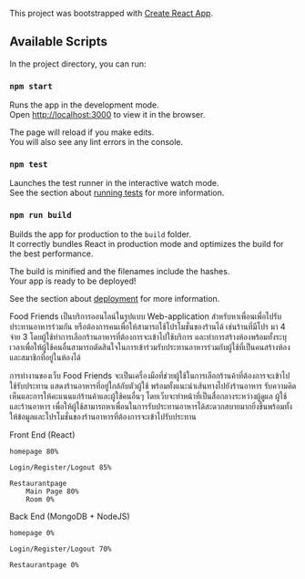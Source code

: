 This project was bootstrapped with [Create React App](https://github.com/facebook/create-react-app).

## Available Scripts

In the project directory, you can run:

### `npm start`

Runs the app in the development mode.<br />
Open [http://localhost:3000](http://localhost:3000) to view it in the browser.

The page will reload if you make edits.<br />
You will also see any lint errors in the console.

### `npm test`

Launches the test runner in the interactive watch mode.<br />
See the section about [running tests](https://facebook.github.io/create-react-app/docs/running-tests) for more information.

### `npm run build`

Builds the app for production to the `build` folder.<br />
It correctly bundles React in production mode and optimizes the build for the best performance.

The build is minified and the filenames include the hashes.<br />
Your app is ready to be deployed!

See the section about [deployment](https://facebook.github.io/create-react-app/docs/deployment) for more information.




Food Friends เป็นบริการออนไลน์ในรูปแบบ Web-application สำหรับหาเพื่อนเพื่อไปรับประทานอาหารร่วมกัน หรือต้องการคนเพื่อให้สามารถใช้โปรโมชั่นของร้านได้ เช่นร้านที่มีโปร มา 4 จ่าย 3 โดยผู้ใช้ทำการเลือกร้านอาหารที่ต้องการจะเข้าไปใช้บริการ และทำการสร้างห้องพร้อมทั้งระบุเวลาเพื่อให้ผู้ใช้คนอื่นสามารถตัดสินใจในการเข้าร่วมรับประทานอาหารร่วมกับผู้ใช้ที่เป็นคนสร้างห้องและสมาชิกที่อยู่ในห้องได้ 	

การทำงานของเว็บ Food Friends จะเป็นเครื่องมือที่ช่วยผู้ใช้ในการเลือกร้านค้าที่ต้องการจะเข้าไปใช้รับประทาน แสดงร้านอาหารที่อยู่ใกล้กับตัวผู้ใช้ พร้อมทั้งแนะนำเส้นทางไปยังร้านอาหาร รับความคิดเห็นและการให้คะแนนแก่ร้านค้าและผู้ใช้คนอื่นๆ โดยเว็บจะทำหน้าที่เป็นสื่อกลางระหว่างผู้ดูแล ผู้ใช้ และร้านอาหาร เพื่อให้ผู้ใช้สามารถหาเพื่อนในการรับประทานอาหารได้สะดวกสบายมากยิ่งขึ้นพร้อมทั้งให้ข้อมูลและโปรโมชั่นของร้านอาหารที่ต้องการจะเข้าไปรับประทาน


Front End (React) 

	homepage 80%

	Login/Register/Logout 85%

	Restaurantpage 
		Main Page 80%
		Room 0%

Back End (MongoDB + NodeJS) 

	homepage 0%

	Login/Register/Logout 70%

	Restaurantpage 0%
